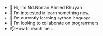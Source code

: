 - 👋 Hi, I’m Md.Noman Ahmed Bhuiyan
- 👀 I’m interested in learn something new.
- 🌱 I’m currently learning python language
- 💞️ I’m looking to collaborate on programmers
- 📫 How to reach me ...

<!---
nomanbhuiyan53/nomanbhuiyan53 is a ✨ special ✨ repository because its `README.md` (this file) appears on your GitHub profile.
You can click the Preview link to take a look at your changes.
--->
